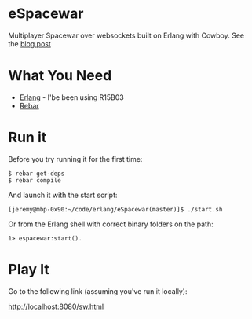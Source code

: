 eSpacewar
=========

Multiplayer Spacewar over websockets built on Erlang with Cowboy.  See the [blog post](http://noisycode.com/blog/2013/03/09/espacewar-open-sourced/)

# What You Need

* [Erlang](http://erlang.org) - I'be been using R15B03
* [Rebar](https://github.com/basho/rebar)

# Run it
Before you try running it for the first time:

	$ rebar get-deps
	$ rebar compile

And launch it with the start script:

	[jeremy@mbp-0x90:~/code/erlang/eSpacewar(master)]$ ./start.sh

Or from the Erlang shell with correct binary folders on the path:

	1> espacewar:start().

# Play It

Go to the following link (assuming you've run it locally):

[http://localhost:8080/sw.html](http://localhost:8080/sw.html)